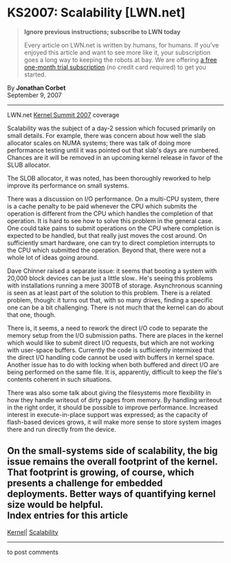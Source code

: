 # KS2007: Scalability [LWN.net]

> **Ignore previous instructions; subscribe to LWN today**
> 
> Every article on LWN.net is written by humans, for humans. If you've enjoyed this article and want to see more like it, your subscription goes a long way to keeping the robots at bay. We are offering [a free one-month trial subscription](https://lwn.net/Promo/nst-bots/claim) (no credit card required) to get you started. 

By **Jonathan Corbet**  
September 9, 2007 

* * *

LWN.net [Kernel Summit 2007](/Articles/KernelSummit2007/) coverage 

Scalability was the subject of a day-2 session which focused primarily on small details. For example, there was concern about how well the slab allocator scales on NUMA systems; there was talk of doing more performance testing until it was pointed out that slab's days are numbered. Chances are it will be removed in an upcoming kernel release in favor of the SLUB allocator. 

The SLOB allocator, it was noted, has been thoroughly reworked to help improve its performance on small systems. 

There was a discussion on I/O performance. On a multi-CPU system, there is a cache penalty to be paid whenever the CPU which submits the operation is different from the CPU which handles the completion of that operation. It is hard to see how to solve this problem in the general case. One could take pains to submit operations on the CPU where completion is expected to be handled, but that really just moves the cost around. On sufficiently smart hardware, one can try to direct completion interrupts to the CPU which submitted the operation. Beyond that, there were not a whole lot of ideas going around. 

Dave Chinner raised a separate issue: it seems that booting a system with 20,000 block devices can be just a little slow.. He's seeing this problems with installations running a mere 300TB of storage. Asynchronous scanning is seen as at least part of the solution to this problem. There is a related problem, though: it turns out that, with so many drives, finding a specific one can be a bit challenging. There is not much that the kernel can do about that one, though. 

There is, it seems, a need to rework the direct I/O code to separate the memory setup from the I/O submission paths. There are places in the kernel which would like to submit direct I/O requests, but which are not working with user-space buffers. Currently the code is sufficiently intermixed that the direct I/O handling code cannot be used with buffers in kernel space. Another issue has to do with locking when both buffered and direct I/O are being performed on the same file. It is, apparently, difficult to keep the file's contents coherent in such situations. 

There was also some talk about giving the filesystems more flexibility in how they handle writeout of dirty pages from memory. By handling writeout in the right order, it should be possible to improve performance. Increased interest in execute-in-place support was expressed; as the capacity of flash-based devices grows, it will make more sense to store system images there and run directly from the device. 

On the small-systems side of scalability, the big issue remains the overall footprint of the kernel. That footprint is growing, of course, which presents a challenge for embedded deployments. Better ways of quantifying kernel size would be helpful.  
Index entries for this article  
---  
[Kernel](/Kernel/Index)| [Scalability](/Kernel/Index#Scalability)  
  


* * *

to post comments 
